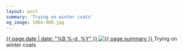 ```yaml
---
layout: post
summary: 'Trying on winter coats'
og_image: 1064-960.jpg
---
```


<p>
 <time>
  <a href="/1064">
   {{ page.date | date: "%B %-d, %Y" }}
  </a>
 </time>
 <a href="/1064">
  <img alt="{{ page.summary }}" sizes="(min-width: 700px) 50vw, calc(100vw - 2rem)" src="{{ site.assets_url }}/1064-480.jpg" srcset="{{ site.assets_url }}/1064-240.jpg 240w, {{ site.assets_url }}/1064-480.jpg 480w, {{ site.assets_url }}/1064-720.jpg 720w, {{ site.assets_url }}/1064-960.jpg 960w"/>
 </a>
 <span>
  Trying on winter coats
 </span>
</p>
